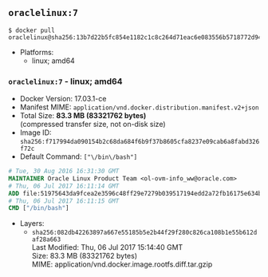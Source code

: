 ## `oraclelinux:7`

```console
$ docker pull oraclelinux@sha256:13b7d22b5fc854e1182c1c8c264d71eac6e083556b5718772d94cdab4bb46dba
```

-	Platforms:
	-	linux; amd64

### `oraclelinux:7` - linux; amd64

-	Docker Version: 17.03.1-ce
-	Manifest MIME: `application/vnd.docker.distribution.manifest.v2+json`
-	Total Size: **83.3 MB (83321762 bytes)**  
	(compressed transfer size, not on-disk size)
-	Image ID: `sha256:f717994da090154b2c68da684f6b9f37b8605cfa8237e09cab6a8fabd326f72c`
-	Default Command: `["\/bin\/bash"]`

```dockerfile
# Tue, 30 Aug 2016 16:31:30 GMT
MAINTAINER Oracle Linux Product Team <ol-ovm-info_ww@oracle.com>
# Thu, 06 Jul 2017 16:11:14 GMT
ADD file:51975643da9fcea2e3596c48ff29e7279b039517194edd2a72fb16175e634b0b in / 
# Thu, 06 Jul 2017 16:11:15 GMT
CMD ["/bin/bash"]
```

-	Layers:
	-	`sha256:082db42263897a667e55185b5e2b44f29f280c826ca108b1e55b612daf28a663`  
		Last Modified: Thu, 06 Jul 2017 15:14:40 GMT  
		Size: 83.3 MB (83321762 bytes)  
		MIME: application/vnd.docker.image.rootfs.diff.tar.gzip

